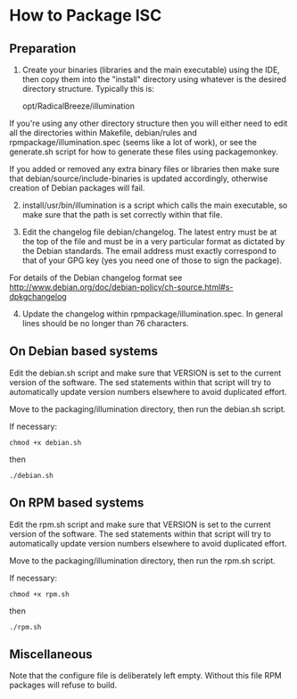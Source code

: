 How to Package ISC
==================

Preparation
-----------

1. Create your binaries (libraries and the main executable) using the IDE, then copy them into the "install" directory using whatever is the desired directory structure.  Typically this is:

    opt/RadicalBreeze/illumination

If you're using any other directory structure then you will either need to edit all the directories within Makefile, debian/rules and rpmpackage/illumination.spec (seems like a lot of work), or see the generate.sh script for how to generate these files using packagemonkey.

If you added or removed any extra binary files or libraries then make sure that debian/source/include-binaries is updated accordingly, otherwise creation of Debian packages will fail.

2. install/usr/bin/illumination is a script which calls the main executable, so make sure that the path is set correctly within that file.

3. Edit the changelog file debian/changelog.  The latest entry must be at the top of the file and must be in a very particular format as dictated by the Debian standards.  The email address must exactly correspond to that of your GPG key (yes you need one of those to sign the package).

For details of the Debian changelog format see http://www.debian.org/doc/debian-policy/ch-source.html#s-dpkgchangelog

4. Update the changelog within rpmpackage/illumination.spec.  In general lines should be no longer than 76 characters.


On Debian based systems
-----------------------

Edit the debian.sh script and make sure that VERSION is set to the current version of the software.  The sed statements within that script will try to automatically update version numbers elsewhere to avoid duplicated effort.

Move to the packaging/illumination directory, then run the debian.sh script.

If necessary:

    chmod +x debian.sh

then

    ./debian.sh

On RPM based systems
--------------------

Edit the rpm.sh script and make sure that VERSION is set to the current version of the software.  The sed statements within that script will try to automatically update version numbers elsewhere to avoid duplicated effort.

Move to the packaging/illumination directory, then run the rpm.sh script.

If necessary:

    chmod +x rpm.sh

then

    ./rpm.sh

Miscellaneous
-------------

Note that the configure file is deliberately left empty.  Without this file RPM packages will refuse to build.
